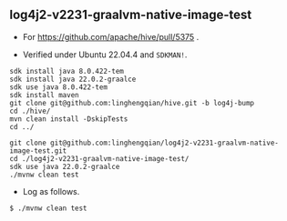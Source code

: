 ## log4j2-v2231-graalvm-native-image-test

- For https://github.com/apache/hive/pull/5375 .

- Verified under Ubuntu 22.04.4 and `SDKMAN!`.

```shell
sdk install java 8.0.422-tem
sdk install java 22.0.2-graalce
sdk use java 8.0.422-tem
sdk install maven
git clone git@github.com:linghengqian/hive.git -b log4j-bump
cd ./hive/
mvn clean install -DskipTests
cd ../

git clone git@github.com:linghengqian/log4j2-v2231-graalvm-native-image-test.git
cd ./log4j2-v2231-graalvm-native-image-test/
sdk use java 22.0.2-graalce
./mvnw clean test
```

- Log as follows.

```shell
$ ./mvnw clean test

```
